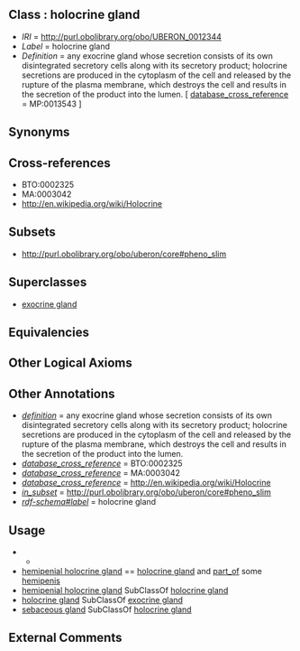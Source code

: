
## Class : holocrine gland

 * *IRI* = http://purl.obolibrary.org/obo/UBERON_0012344
 * *Label* = holocrine gland
 * *Definition* = any exocrine gland whose secretion consists of its own disintegrated secretory cells along with its secretory product; holocrine secretions are produced in the cytoplasm of the cell and released by the rupture of the plasma membrane, which destroys the cell and results in the secretion of the product into the lumen. [ [database_cross_reference](../../ef/oboInOwl#hasDbXref.md) = MP:0013543 ]

## Synonyms


## Cross-references

 * BTO:0002325
 * MA:0003042
 * http://en.wikipedia.org/wiki/Holocrine

## Subsets

 * http://purl.obolibrary.org/obo/uberon/core#pheno_slim

## Superclasses

 * [exocrine gland](../../UBERON/65/UBERON_0002365.md)

## Equivalencies


## Other Logical Axioms


## Other Annotations

 * *[definition](../../IAO/15/IAO_0000115.md)* = any exocrine gland whose secretion consists of its own disintegrated secretory cells along with its secretory product; holocrine secretions are produced in the cytoplasm of the cell and released by the rupture of the plasma membrane, which destroys the cell and results in the secretion of the product into the lumen.
 * *[database_cross_reference](../../ef/oboInOwl#hasDbXref.md)* = BTO:0002325
 * *[database_cross_reference](../../ef/oboInOwl#hasDbXref.md)* = MA:0003042
 * *[database_cross_reference](../../ef/oboInOwl#hasDbXref.md)* = http://en.wikipedia.org/wiki/Holocrine
 * *[in_subset](../../et/oboInOwl#inSubset.md)* = http://purl.obolibrary.org/obo/uberon/core#pheno_slim
 * *[rdf-schema#label](../../el/rdf-schema#label.md)* = holocrine gland

## Usage

 * -
 * [hemipenial holocrine gland](../../UBERON/62/UBERON_0017162.md) == [holocrine gland](../../UBERON/44/UBERON_0012344.md) and [part_of](../../BFO/50/BFO_0000050.md) some [hemipenis](../../UBERON/12/UBERON_0008812.md)
 * [hemipenial holocrine gland](../../UBERON/62/UBERON_0017162.md) SubClassOf [holocrine gland](../../UBERON/44/UBERON_0012344.md)
 * [holocrine gland](../../UBERON/44/UBERON_0012344.md) SubClassOf [exocrine gland](../../UBERON/65/UBERON_0002365.md)
 * [sebaceous gland](../../UBERON/21/UBERON_0001821.md) SubClassOf [holocrine gland](../../UBERON/44/UBERON_0012344.md)

## External Comments

